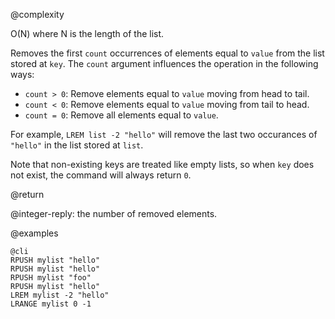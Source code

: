 @complexity

O(N) where N is the length of the list.

Removes the first `count` occurrences of elements equal to `value` from the
list stored at `key`. The `count` argument influences the operation in the
following ways:

* `count > 0`: Remove elements equal to `value` moving from head to tail.
* `count < 0`: Remove elements equal to `value` moving from tail to head.
* `count = 0`: Remove all elements equal to `value`.

For example, `LREM list -2 "hello"` will remove the last two occurances of
`"hello"` in the list stored at `list`.

Note that non-existing keys are treated like empty lists, so when `key` does
not exist, the command will always return `0`.

@return

@integer-reply: the number of removed elements.

@examples

    @cli
    RPUSH mylist "hello"
    RPUSH mylist "hello"
    RPUSH mylist "foo"
    RPUSH mylist "hello"
    LREM mylist -2 "hello"
    LRANGE mylist 0 -1


